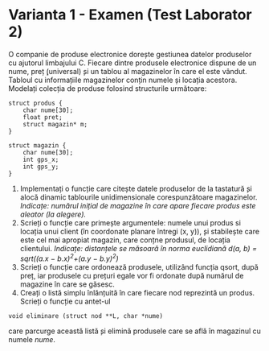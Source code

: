 # Varianta 1 - Examen (Test Laborator 2)

O companie de produse electronice dorește gestiunea datelor produselor cu ajutorul limbajului C. Fiecare dintre produsele electronice dispune de un nume, preț ̧(universal)  ̧si un tablou al magazinelor în care el este vândut. Tabloul cu informațiile magazinelor conțin numele și locația acestora. Modelați colecția de produse folosind structurile următoare:

```
struct produs { 
    char nume[30];
    float pret;
    struct magazin* m; 
}

struct magazin { 
    char nume[30]; 
    int gps_x;
    int gps_y; 
}
```

1. Implementați o funcție care citește datele produselor de la tastatură  ̧si alocă dinamic tablourile unidimensionale corespunzătoare magazinelor.
*Indicațe: numărul inițial de magazine în care apare fiecare produs este aleator (la alegere).*
2. Scrieți o funcție care primește argumentele: numele unui produs si locația unui client (în coordonate planare întregi (x, y)),  ̧si stabilește care este cel mai apropiat magazin, care conțne produsul, de locația clientului.
*Indicațe: distanțele se măsoară în norma euclidiană d(a, b) = sqrt((a.x − b.x)<sup>2</sup>+(a.y − b.y)<sup>2</sup>)*
3. Scrieți o funcție care ordonează produsele, utilizând funcția qsort, după preț, iar produsele cu prețuri egale vor fi ordonate după numărul de magazine în care se găsesc.
4. Creați o listă simplu înlănțuită în care fiecare nod reprezintă un produs. Scrieți o funcție cu antet-ul
```
void eliminare (struct nod **L, char *nume)
```
care parcurge această listă  ̧si elimină produsele care se află în magazinul cu numele *nume*.